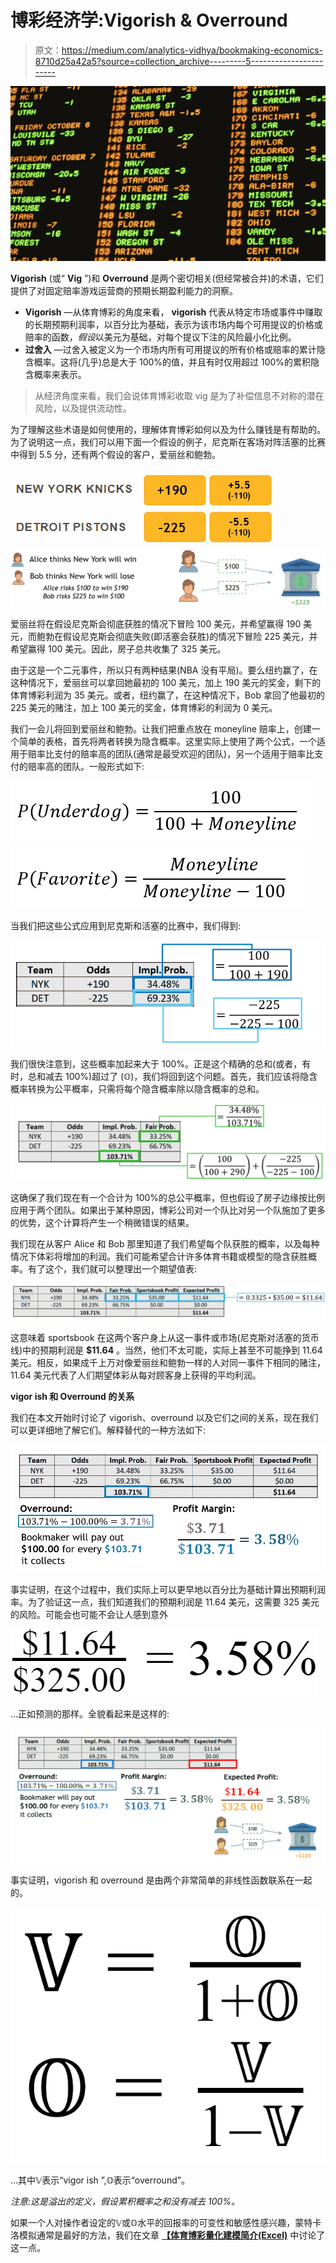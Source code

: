 # 博彩经济学:Vigorish & Overround

> 原文：<https://medium.com/analytics-vidhya/bookmaking-economics-8710d25a42a5?source=collection_archive---------5----------------------->

![](img/6f6fd61ddde47f7a7e11bde2743fb842.png)

**Vigorish** (或“ **Vig** ”)和 **Overround** 是两个密切相关(但经常被合并)的术语，它们提供了对固定赔率游戏运营商的预期长期盈利能力的洞察。

*   **Vigorish** —从体育博彩的角度来看， **vigorish** 代表从特定市场或事件中赚取的长期预期利润率，以百分比为基础，表示为该市场内每个可用提议的价格或赔率的函数，*假设*以美元为基础，对每个提议下注的风险最小化比例。
*   **过舍入** —过舍入被定义为一个市场内所有可用提议的所有价格或赔率的累计隐含概率。这将(几乎)总是大于 100%的值，并且有时仅用超过 100%的累积隐含概率来表示。

> 从经济角度来看，我们会说体育博彩收取 vig 是为了补偿信息不对称的潜在风险，以及提供流动性。

为了理解这些术语是如何使用的，理解体育博彩如何以及为什么赚钱是有帮助的。为了说明这一点，我们可以用下面一个假设的例子，尼克斯在客场对阵活塞的比赛中得到 5.5 分，还有两个假设的客户，爱丽丝和鲍勃。

![](img/ba5cd67bd5d6875479d493ceb8defff6.png)![](img/a4ae578c8bd6d96be1f1a3492a14bdfc.png)

爱丽丝将在假设尼克斯会彻底获胜的情况下冒险 100 美元，并希望赢得 190 美元，而鲍勃在假设尼克斯会彻底失败(即活塞会获胜)的情况下冒险 225 美元，并希望赢得 100 美元。因此，房子总共收集了 325 美元。

由于这是一个二元事件，所以只有两种结果(NBA 没有平局)。要么纽约赢了，在这种情况下，爱丽丝可以拿回她最初的 100 美元，加上 190 美元的奖金，剩下的体育博彩利润为 35 美元。或者，纽约赢了，在这种情况下，Bob 拿回了他最初的 225 美元的赌注，加上 100 美元的奖金，体育博彩的利润为 0 美元。

我们一会儿将回到爱丽丝和鲍勃。让我们把重点放在 moneyline 赔率上，创建一个简单的表格，首先将两者转换为隐含概率。这里实际上使用了两个公式，一个适用于赔率比支付的赔率高的团队(通常是最受欢迎的团队)，另一个适用于赔率比支付的赔率高的团队。一般形式如下:

![](img/28be6544b72f50f9b02144b8bb804089.png)![](img/abc92c5d6f1976ef4dec2c31caa49dce.png)

当我们把这些公式应用到尼克斯和活塞的比赛中，我们得到:

![](img/9f3c3fbdc8941dd9a201db9eb7220f8c.png)

我们很快注意到，这些概率加起来大于 100%。正是这个精确的总和(或者，有时，总和减去 100%)超过了 (𝕆)，我们将回到这个问题。首先，我们应该将隐含概率转换为公平概率，只需将每个隐含概率除以隐含概率的总和。

![](img/22c2b13fdd2c07b0b552253bc3265e25.png)

这确保了我们现在有一个合计为 100%的总公平概率，但也假设了房子边缘按比例应用于两个团队。如果出于某种原因，博彩公司对一个队比对另一个队施加了更多的优势，这个计算将产生一个稍微错误的结果。

我们现在从客户 Alice 和 Bob 那里知道了我们希望每个队获胜的概率，以及每种情况下体彩将增加的利润。我们可能希望合计许多体育书籍或模型的隐含获胜概率。有了这个，我们就可以整理出一个期望值表:

![](img/fe491d0859e06760c171d57da64fbbfb.png)

这意味着 sportsbook 在这两个客户身上从这一事件或市场(尼克斯对活塞的货币线)中的预期利润是 **$11.64** 。当然，他们不太可能，实际上甚至不可能挣到 11.64 美元。相反，如果成千上万对像爱丽丝和鲍勃一样的人对同一事件下相同的赌注，11.64 美元代表了人们期望体彩从每对顾客身上获得的平均利润。

**vigor ish 和 Overround 的关系**

我们在本文开始时讨论了 vigorish、overround 以及它们之间的关系，现在我们可以更详细地了解它们。解释替代的一种方法如下:

![](img/79993c997c0cdc41674f737cdc98dab1.png)

事实证明，在这个过程中，我们实际上可以更早地以百分比为基础计算出预期利润率。为了验证这一点，我们知道我们的预期利润是 11.64 美元，这需要 325 美元的风险。可能会也可能不会让人感到意外

![](img/c5bad8c7aba740424e12240e28dcc547.png)

…正如预测的那样。全貌看起来是这样的:

![](img/1a6d98305f0fba9dc2e733b090baa63e.png)

事实证明，vigorish 和 overround 是由两个非常简单的非线性函数联系在一起的。

![](img/6bcc75b3e1e2776b0c7538e8d5f6f9b8.png)

…其中𝕍表示“vigor ish ”,𝕆表示“overround”。

*注意:这是溢出的定义，假设累积概率之和没有减去 100%。*

如果一个人对操作者设定的𝕍或𝕆水平的回报率的可变性和敏感性感兴趣，蒙特卡洛模拟通常是最好的方法，我们在文章 [**【体育博彩量化建模简介(Excel)**](http://bit.ly/Medium_Intro-to-Quant-Modeling) 中讨论了这一点。